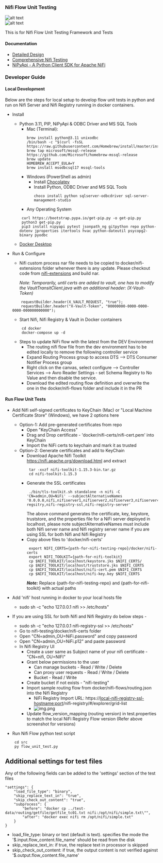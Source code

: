 ### Nifi Flow Unit Testing
![alt text](readme_architecture.png) <br/>
![alt text](readme_sequence.png)

This is for Nifi Flow Unit Testing Framework and Tests
#### Documentation
* [Detailed Design](https://confluence.blackline.corp/display/IPT/Nifi+Flow+Unit+Testing)
* [Comprehensive Nifi Testing](https://confluence.blackline.corp/display/IPT/NiFi+Comprehensive+Testing)
* [NiPyApi - A Python Client SDK for Apache NiFi](https://nipyapi.readthedocs.io/en/latest/index.html)
### Developer Guide
#### Local Development
Below are the steps for local setup to develop flow unit tests in python and run on Nifi Server and Nifi Registry running in docker containers.  
* Install
    * Python 3.11, PIP, NiPyApi & ODBC Driver and MS SQL Tools
        * Mac (Terminal):
          ```
          brew install python@3.11 unixodbc
          /bin/bash -c "$(curl -fsSL https://raw.githubusercontent.com/Homebrew/install/master/install.sh)"
          brew tap microsoft/mssql-release https://github.com/Microsoft/homebrew-mssql-release
          brew update
          HOMEBREW_ACCEPT_EULA=Y
          brew install msodbcsql17 mssql-tools
          ```
        * Windows (PowerShell as admin)
            * Install [Chocolatey](https://chocolatey.org/install)
            * Install Python, ODBC Driver and MS SQL Tools
              ```
              choco install python sqlserver-odbcdriver sql-server-management-studio
              ```
        * Any Operating System 
         ```
          curl https://bootstrap.pypa.io/get-pip.py -o get-pip.py
          python3 get-pip.py
          pip3 install nipyapi pytest jsonpath_ng gitpython repo python-dotenv jproperties itertools hvac python-dateutil psycopg2-binary pyodbc
         ```
	* [Docker Desktop](https://www.docker.com/products/docker-desktop)
* Run & Configure
    * Nifi custom process nar file needs to be copied to docker/nifi-extensions folder whenever there is any update. Please checkout code from [nifi-extensions](https://stash.blackline.corp/projects/LINK/repos/blackline.nifi.extensions/browse?at=refs%2Fheads%2Fdev) and build nar.
      
      *Note: Temporarily, until certs are added to vault, one has to modify the VaultTransitClient.java with an additional header: (X-Vault-Token)*  
  ```       
      requestBuilder.header(X_VAULT_REQUEST, "true");
      requestBuilder.header("X-Vault-Token", "00000000-0000-0000-0000-000000000000");
  ```

    * Start Nifi, Nifi Registry & Vault in Docker containers 
        ```
         cd docker
         docker-compose up -d
        ``` 
  * Steps to update NiFi flow with the latest from the DEV Environment
    * The routing nifi flow file from the dev environment has to be edited locally to remove the following controller service
    * Expand Routing Process group to access  DTS --> DTS Consumer Notifier Process group
    * Right click on the canvas, select configure --> Controller Services --> Avro Reader Settings - set Schema Registry to No Value and then disable the service.
    * Download the edited routing flow definition and overwrite the one in the docker/nifi-flows folder and include it in the PR

#### Run Flow Unit Tests
* Add Nifi self-signed certificates to KeyChain (Mac) or "Local Machine Certificate Store" (Windows), we have 2 options here
  * Option-1: Add pre-generated certificates from repo
    * Open "KeyChain Access"
    * Drag and Drop certificate - 'docker/nifi-certs/nifi-cert.pem' into KeyChain
    * Import the NiFi certs to keychain and mark it as trusted
  * Option-2: Generate certificates and add to KeyChain
    * Download Apache Nifi Toolkit https://nifi.apache.org/download.html and extract
        ```
         tar -xvzf nifi-toolkit-1.15.3-bin.tar.gz
         cd nifi-toolkit-1.15.3
        ```
    * Generate the SSL certificates
      ```
       ./bin/tls-toolkit.sh standalone -n nifi -C 'CN=admin,OU=NiFi' --subjectAlternativeNames '0.0.0.0,nifi,nifiserver1,nifiserver2,nifiserver3,nifiserver4,nifi-regsitry,nifi-registry-ssl,nifi-registry-server'
      ```
      The above command generates the certificate, key, keystore, truststore, and the properties file for a NiFi server deployed in localhost, please note subjectAlternativeNames must include both Nifi server name and Nifi registry server name if you are using SSL for both Nifi and Nifi Registry
    * Copy above files to 'docker/nifi-certs'
      ```
       export NIFI_CERTS={path-for-nifi-testing-repo}/docker/nifi-certs
       export NIFI_TOOLKIT={path-for-nifi-toolkit}
       cp $NIFI_TOOLKIT/localhost/keystore.jks $NIFI_CERTS/
       cp $NIFI_TOOLKIT/localhost/truststore.jks $NIFI_CERTS
       cp $NIFI_TOOLKIT/localhost/nifi-cert.pem $NIFI_CERTS
       cp $NIFI_TOOLKIT/localhost/nifi-key.key $NIFI_CERTS
      ```
      _**Note:**_ Replace {path-for-nifi-testing-repo} and {path-for-nifi-toolkit} with actual paths
* Add 'nifi' host running in docker to your local hosts file
  * sudo sh -c "echo 127.0.0.1 nifi >> /etc/hosts"
* If you are using SSL for both Nifi and Nifi Registry do below steps -
  * sudo sh -c "echo 127.0.0.1 nifi-registry-ssl >> /etc/hosts"
  * Go to nifi-testing/docker/nifi-certs folder
  * Open "CN=admin_OU=NiFi.password" and copy password
  * Open "CN=admin_OU=NiFi.p12" and paste password
  * In Nifi Registry UI
    * Create a user same as Subject name of your nifi certificate - "CN=nifi, OU=NIFI"
    * Grant below permissions to the user
      * Can manage buckets - Read / Write / Delete
      * Can proxy user requests - Read / Write / Delete
      * Bucket - Read / Write
    * Create bucket if not exists - "nifi-testing"
    * Import sample routing flow from docker/nifi-flows/routing.json into the Nifi Registry
      * NiFi Registry Import URL: https://<local-nifi-registry-ssl-hostname:port>/nifi-registry/#/explorer/grid-list
      * ![img.png](registry_import_flow.png)
    * Update flow_version_mapping (routing version) in test.properties to match the local NiFi Registry Flow version (Refer above screenshot for versions)  

* Run Nifi Flow python test script
    ```
     cd src
     py flow_unit_test.py
    ``` 
    
    

## Additional settings for test files

Any of the following fields can be added to the 'settings' section of the test files
```
"settings": {
    "load_file_type": "binary",
    "skip_replace_text_in": "true",
    "skip_check_out_content": "true",
    "subprocess": {
        "before": "docker cp ../test-data/routing/getfile/getfile_tc01.txt nifi:/opt/nifi/simple.txt\"",
        "after": "docker exec nifi rm /opt/nifi/simple.txt"
    }
}

```
- load_file_type: binary or text (default is text). specifies the mode the '$.input.flow_content.file_name' should be read from the disk
- skip_replace_text_in: if true, the replace text in processor is skipped
- skip_check_out_content: if true, the output content is not verified against '$.output.flow_content.file_name'
   



